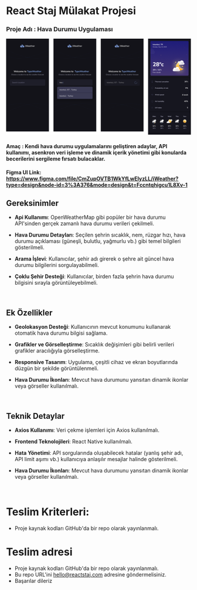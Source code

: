 # **React Staj Mülakat Projesi**

### Proje Adı : Hava Durumu Uygulaması

![Hava durumu uygulaması görselleri](ss.png)

#### Amaç : Kendi hava durumu uygulamalarını geliştiren adaylar, API kullanımı, asenkron veri işleme ve dinamik içerik yönetimi gibi konularda becerilerini sergileme fırsatı bulacaklar.

#### Figma UI Link: <a>https://www.figma.com/file/CmZupOVTB1WkYfLwElyzLL/iWeather?type=design&node-id=3%3A376&mode=design&t=Fccntqhigcu1L8Xv-1</a>

## Gereksinimler

- **Api Kullanımı**: OpenWeatherMap gibi popüler bir hava durumu API'sinden gerçek zamanlı hava durumu verileri çekilmeli.

- **Hava Durumu Detayları**: Seçilen şehrin sıcaklık, nem, rüzgar hızı, hava durumu açıklaması (güneşli, bulutlu, yağmurlu vb.) gibi temel bilgileri gösterilmeli.

- **Arama İşlevi**: Kullanıcılar, şehir adı girerek o şehre ait güncel hava durumu bilgilerini sorgulayabilmeli.

- **Çoklu Şehir Desteği**: Kullanıcılar, birden fazla şehrin hava durumu bilgisini sırayla görüntüleyebilmeli.

<br>

## Ek Özellikler

- **Geolokasyon Desteği**: Kullanıcının mevcut konumunu kullanarak otomatik hava durumu bilgisi sağlama.

- **Grafikler ve Görselleştirme**: Sıcaklık değişimleri gibi belirli verileri grafikler aracılığıyla görselleştirme.

- **Responsive Tasarım**: Uygulama, çeşitli cihaz ve ekran boyutlarında düzgün bir şekilde görüntülenmeli.

- **Hava Durumu İkonları**: Mevcut hava durumunu yansıtan dinamik ikonlar veya görseller kullanılmalı.

<br>

## Teknik Detaylar

- **Axios Kullanımı**: Veri çekme işlemleri için Axios kullanılmalı.

- **Frontend Teknolojileri**: React Native kullanılmalı.

- **Hata Yönetimi**: API sorgularında oluşabilecek hatalar (yanlış şehir adı, API limit aşımı vb.) kullanıcıya anlaşılır mesajlar halinde gösterilmeli.

- **Hava Durumu İkonları**: Mevcut hava durumunu yansıtan dinamik ikonlar veya görseller kullanılmalı.

<br>

# Teslim Kriterleri:

- Proje kaynak kodları GitHub'da bir repo olarak yayınlanmalı.

# Teslim adresi

- Proje kaynak kodları GitHub'da bir repo olarak yayınlanmalı.
- Bu repo URL'ini [hello@reactstaj.com](mailto:hello@reactstaj.com) adresine göndermelisiniz.
- Başarılar dileriz
